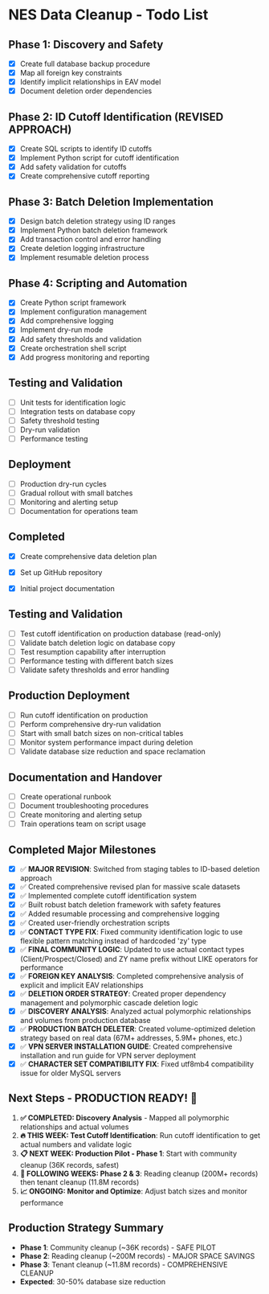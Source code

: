 # NES Data Cleanup - Todo List

## Phase 1: Discovery and Safety
- [x] Create full database backup procedure
- [x] Map all foreign key constraints
- [x] Identify implicit relationships in EAV model
- [x] Document deletion order dependencies

## Phase 2: ID Cutoff Identification (REVISED APPROACH)
- [x] Create SQL scripts to identify ID cutoffs
- [x] Implement Python script for cutoff identification
- [x] Add safety validation for cutoffs
- [x] Create comprehensive cutoff reporting

## Phase 3: Batch Deletion Implementation
- [x] Design batch deletion strategy using ID ranges
- [x] Implement Python batch deletion framework
- [x] Add transaction control and error handling
- [x] Create deletion logging infrastructure
- [x] Implement resumable deletion process

## Phase 4: Scripting and Automation
- [x] Create Python script framework
- [x] Implement configuration management
- [x] Add comprehensive logging
- [x] Implement dry-run mode
- [x] Add safety thresholds and validation
- [x] Create orchestration shell script
- [x] Add progress monitoring and reporting

## Testing and Validation
- [ ] Unit tests for identification logic
- [ ] Integration tests on database copy
- [ ] Safety threshold testing
- [ ] Dry-run validation
- [ ] Performance testing

## Deployment
- [ ] Production dry-run cycles
- [ ] Gradual rollout with small batches
- [ ] Monitoring and alerting setup
- [ ] Documentation for operations team

## Completed
- [x] Create comprehensive data deletion plan
- [x] Set up GitHub repository
- [x] Initial project documentation


## Testing and Validation
- [ ] Test cutoff identification on production database (read-only)
- [ ] Validate batch deletion logic on database copy
- [ ] Test resumption capability after interruption
- [ ] Performance testing with different batch sizes
- [ ] Validate safety thresholds and error handling

## Production Deployment
- [ ] Run cutoff identification on production
- [ ] Perform comprehensive dry-run validation
- [ ] Start with small batch sizes on non-critical tables
- [ ] Monitor system performance impact during deletion
- [ ] Validate database size reduction and space reclamation

## Documentation and Handover
- [ ] Create operational runbook
- [ ] Document troubleshooting procedures
- [ ] Create monitoring and alerting setup
- [ ] Train operations team on script usage

## Completed Major Milestones
- [x] ✅ **MAJOR REVISION**: Switched from staging tables to ID-based deletion approach
- [x] ✅ Created comprehensive revised plan for massive scale datasets
- [x] ✅ Implemented complete cutoff identification system
- [x] ✅ Built robust batch deletion framework with safety features
- [x] ✅ Added resumable processing and comprehensive logging
- [x] ✅ Created user-friendly orchestration scripts
- [x] ✅ **CONTACT TYPE FIX**: Fixed community identification logic to use flexible pattern matching instead of hardcoded 'zy' type
- [x] ✅ **FINAL COMMUNITY LOGIC**: Updated to use actual contact types (Client/Prospect/Closed) and ZY name prefix without LIKE operators for performance
- [x] ✅ **FOREIGN KEY ANALYSIS**: Completed comprehensive analysis of explicit and implicit EAV relationships
- [x] ✅ **DELETION ORDER STRATEGY**: Created proper dependency management and polymorphic cascade deletion logic
- [x] ✅ **DISCOVERY ANALYSIS**: Analyzed actual polymorphic relationships and volumes from production database
- [x] ✅ **PRODUCTION BATCH DELETER**: Created volume-optimized deletion strategy based on real data (67M+ addresses, 5.9M+ phones, etc.)
- [x] ✅ **VPN SERVER INSTALLATION GUIDE**: Created comprehensive installation and run guide for VPN server deployment
- [x] ✅ **CHARACTER SET COMPATIBILITY FIX**: Fixed utf8mb4 compatibility issue for older MySQL servers

## Next Steps - PRODUCTION READY! 🚀
1. **✅ COMPLETED: Discovery Analysis** - Mapped all polymorphic relationships and actual volumes
2. **🔥 THIS WEEK: Test Cutoff Identification**: Run cutoff identification to get actual numbers and validate logic
3. **📋 NEXT WEEK: Production Pilot - Phase 1**: Start with community cleanup (36K records, safest)
4. **🚀 FOLLOWING WEEKS: Phase 2 & 3**: Reading cleanup (200M+ records) then tenant cleanup (11.8M records)
5. **📈 ONGOING: Monitor and Optimize**: Adjust batch sizes and monitor performance

## Production Strategy Summary
- **Phase 1**: Community cleanup (~36K records) - SAFE PILOT
- **Phase 2**: Reading cleanup (~200M records) - MAJOR SPACE SAVINGS  
- **Phase 3**: Tenant cleanup (~11.8M records) - COMPREHENSIVE CLEANUP
- **Expected**: 30-50% database size reduction

